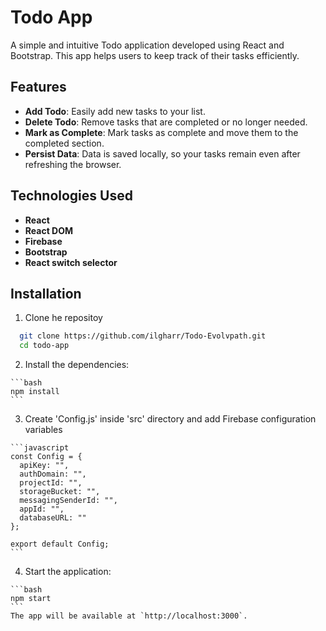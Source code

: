 # Todo App

A simple and intuitive Todo application developed using React and Bootstrap. This app helps users to keep track of their tasks efficiently.

## Features

- **Add Todo**: Easily add new tasks to your list.
- **Delete Todo**: Remove tasks that are completed or no longer needed.
- **Mark as Complete**: Mark tasks as complete and move them to the completed section.
- **Persist Data**: Data is saved locally, so your tasks remain even after refreshing the browser.

## Technologies Used

- **React**
- **React DOM**
- **Firebase**
- **Bootstrap**
- **React switch selector**

## Installation

  1. Clone he repositoy

  ```bash
    git clone https://github.com/ilgharr/Todo-Evolvpath.git
    cd todo-app
  ```

  2. Install the dependencies:

    ```bash
    npm install
    ```

  3. Create 'Config.js' inside 'src' directory and add Firebase configuration variables

    ```javascript
    const Config = {
      apiKey: "",
      authDomain: "",
      projectId: "",
      storageBucket: "",
      messagingSenderId: "",
      appId: "",
      databaseURL: ""
    };

    export default Config;
    ```

  4. Start the application:

    ```bash
    npm start
    ```
    The app will be available at `http://localhost:3000`.
